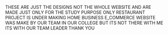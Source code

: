 THESE ARE JUST THE DESIGNS NOT THE WHOLE WEBSITE AND ARE MADE JUST ONLY FOR THE STUDY PURPOSE ONLY
RESTAURANT PROJECT IS UNDER MAKING 
HOME BUSINESS E_COMMERCE WEBSITE WAS MAKE BY OUR TEAM IN OUR COLLEGE BUT ITS NOT THERE WITH ME ITS WITH OUR TEAM LEADER
THANK YOU
